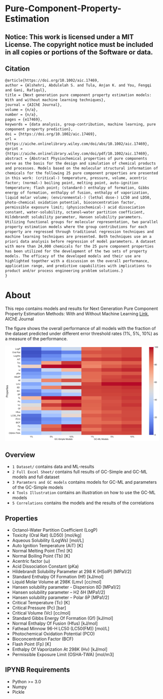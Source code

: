 # Pure-Component-Property-Estimation
## Notice: This work is licensed under a MIT License. The copyright notice must be included in all copies or portions of the Software or data.
## Citation
```
@article{https://doi.org/10.1002/aic.17469,
author = {Alshehri, Abdulelah S. and Tula, Anjan K. and You, Fengqi and Gani, Rafiqul},
title = {Next generation pure component property estimation models: With and without machine learning techniques},
journal = {AIChE Journal},
volume = {n/a},
number = {n/a},
pages = {e17469},
keywords = {data analysis, group-contribution, machine learning, pure component property prediction},
doi = {https://doi.org/10.1002/aic.17469},
url = {https://aiche.onlinelibrary.wiley.com/doi/abs/10.1002/aic.17469},
eprint = {https://aiche.onlinelibrary.wiley.com/doi/pdf/10.1002/aic.17469},
abstract = {Abstract Physiochemical properties of pure components serve as the basis for the design and simulation of chemical products and processes. Models based on the molecular structural information of chemicals for the following 25 pure component properties are presented in this work: (critical-) temperature, pressure, volume, acentric factor; (normal-) boiling point, melting point, auto-ignition temperature; flash point; (standard-) enthalpy of formation, Gibbs energy of formation, enthalpy of fusion, enthalpy of vaporization, liquid molar volume; (environmental-) (lethal dose-) LC50 and LD50, photo-chemical oxidation potential, bioconcentration factor, permissible exposure limit; (physicochemical-) acid dissociation constant, water-solubility, octanol–water partition coefficient, Hildebrandt solubility parameter, Hansen solubility parameters. Utilizing functional groups for molecular representation, two parallel property estimation models where the group contributions for each property are regressed through traditional regression techniques and machine learning techniques are presented. Both techniques use an a priori data analysis before regression of model parameters. A dataset with more than 24,000 chemicals for the 25 pure component properties has been utilized for the development of the two sets of property models. The efficacy of the developed models and their use are highlighted together with a discussion on the overall performance, application range, and predictive capabilities with implications to product and/or process engineering problem solutions.}
}

```
# About
This repo contains models and results for Next Generation Pure Component Property Estimation Methods: With and Without Machine Learning [Link](), AIChE Journal

The figure shows the overall performance of all models with the fraction of the dataset predicted under different error threshold rates (1%, 5%, 10%) as a measure of the performance.

<p align="center">
<img src="https://github.com/PEESEgroup/Pure-Component-Property-Estimation/blob/main/MAT1.jpg" width="900" >
</p>


## Overview
* `1 Dataset/` contains data and ML-results
* `2 Full Excel Sheet/` contains full results of GC-Simple and GC-ML models and full dataset
* `3 Paramters and GC models` contains models for GC-ML and parameters of the GC-Simple models
* `4 Tools Illustration` contains an illustration on how to use the GC-ML models
* `5 Correlations` contains the models and the results of the correlations
## Properties
* Octanol-Water Partition Coefficient (LogP)
* Toxicity (Oral Rat) (LD50) [mol/kg]
* Aqueous Solubility (LogWs) [mol/L]
* Auto Ignition Temperature (AiT) [K]
* Normal Melting Point (Tm) [K]
* Normal Boiling Point (Tb) [K]
* Acentric factor (ω)
* Acid Dissociation Constant (pKa)
* Hildebrandt Solubility Parameter at 298 K (HSolP) [MPa1/2]
* Standard Enthalpy Of Formation (Hf) [kJ/mol]
* Liquid Molar Volume at 298K (Lmv) [cc/mol]
* Hansen solubility parameter - Dispersion δD [MPa1/2]
* Hansen solubility parameter – H2 δH [MPa1/2]
* Hansen solubility parameter – Polar  δP [MPa1/2]
* Critical Temperature (Tc) [K]
* Critical Pressure (Pc) [bar]
* Critical Volume (Vc) [cc/mol]
* Standard Gibbs Energy Of Formation (Gf) [kJ/mol]
* Normal Enthalpy Of Fusion (Hfus) [kJ/mol]
* Fathead Minnow 96-H LC50 (LC50(FM)) [mol/L]
* Photochemical Oxidation Potential (PCO)
* Bioconcentration Factor (BCF)
* Flash Point (Fp) [K]
* Enthalpy Of Vaporization At 298K (Hv) [kJ/mol]
* Permissible Exposure Limit (OSHA-TWA) [mol/m3]

## IPYNB Requirements
* Python >= 3.0
* Numpy
* Pickle 

